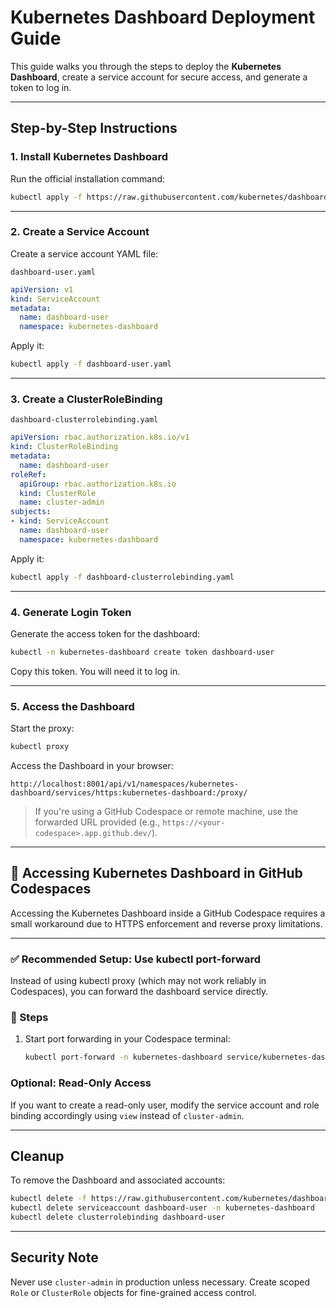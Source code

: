
# Kubernetes Dashboard Deployment Guide

This guide walks you through the steps to deploy the **Kubernetes Dashboard**, create a service account for secure access, and generate a token to log in.

---

## Step-by-Step Instructions

### 1. Install Kubernetes Dashboard

Run the official installation command:

```bash
kubectl apply -f https://raw.githubusercontent.com/kubernetes/dashboard/v2.7.0/aio/deploy/recommended.yaml
```

---

### 2. Create a Service Account

Create a service account YAML file:

 `dashboard-user.yaml`
```yaml
apiVersion: v1
kind: ServiceAccount
metadata:
  name: dashboard-user
  namespace: kubernetes-dashboard
```

Apply it:

```bash
kubectl apply -f dashboard-user.yaml
```

---

### 3. Create a ClusterRoleBinding

 `dashboard-clusterrolebinding.yaml`
```yaml
apiVersion: rbac.authorization.k8s.io/v1
kind: ClusterRoleBinding
metadata:
  name: dashboard-user
roleRef:
  apiGroup: rbac.authorization.k8s.io
  kind: ClusterRole
  name: cluster-admin
subjects:
- kind: ServiceAccount
  name: dashboard-user
  namespace: kubernetes-dashboard
```

Apply it:

```bash
kubectl apply -f dashboard-clusterrolebinding.yaml
```

---

### 4. Generate Login Token

Generate the access token for the dashboard:

```bash
kubectl -n kubernetes-dashboard create token dashboard-user
```

Copy this token. You will need it to log in.

---

### 5. Access the Dashboard

Start the proxy:

```bash
kubectl proxy
```

Access the Dashboard in your browser:

```
http://localhost:8001/api/v1/namespaces/kubernetes-dashboard/services/https:kubernetes-dashboard:/proxy/
```

> If you're using a GitHub Codespace or remote machine, use the forwarded URL provided (e.g., `https://<your-codespace>.app.github.dev/`).

---

## 🔧 Accessing Kubernetes Dashboard in GitHub Codespaces

Accessing the Kubernetes Dashboard inside a GitHub Codespace requires a small workaround due to HTTPS enforcement and reverse proxy limitations.

---

### ✅ Recommended Setup: Use kubectl port-forward

Instead of using kubectl proxy (which may not work reliably in Codespaces), you can forward the dashboard service directly.

### 🧪 Steps

1. Start port forwarding in your Codespace terminal:

   ```bash
   kubectl port-forward -n kubernetes-dashboard service/kubernetes-dashboard 8443:443


### Optional: Read-Only Access

If you want to create a read-only user, modify the service account and role binding accordingly using `view` instead of `cluster-admin`.

---

## Cleanup

To remove the Dashboard and associated accounts:

```bash
kubectl delete -f https://raw.githubusercontent.com/kubernetes/dashboard/v2.7.0/aio/deploy/recommended.yaml
kubectl delete serviceaccount dashboard-user -n kubernetes-dashboard
kubectl delete clusterrolebinding dashboard-user
```

---

## Security Note

Never use `cluster-admin` in production unless necessary. Create scoped `Role` or `ClusterRole` objects for fine-grained access control.

